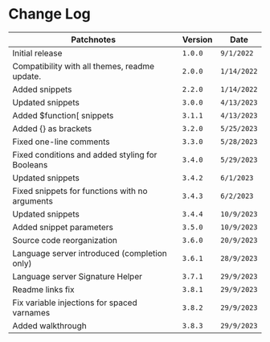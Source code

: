 # Change Log
| Patchnotes | Version | Date |
| --- | --- | --- |
| Initial release | `1.0.0` | `9/1/2022` |
| Compatibility with all themes, readme update. | `2.0.0` | `1/14/2022` |
| Added snippets | `2.2.0` | `1/14/2022` |
| Updated snippets | `3.0.0` | `4/13/2023` |
| Added $function[ snippets | `3.1.1` | `4/13/2023` |
| Added {} as brackets | `3.2.0` | `5/25/2023` |
| Fixed one-line comments | `3.3.0` | `5/28/2023` |
| Fixed conditions and added styling for Booleans | `3.4.0` | `5/29/2023` |
| Updated snippets | `3.4.2` | `6/1/2023` |
| Fixed snippets for functions with no arguments | `3.4.3` | `6/2/2023` |
| Updated snippets | `3.4.4` | `10/9/2023` |
| Added snippet parameters | `3.5.0` | `10/9/2023` |
| Source code reorganization | `3.6.0` | `20/9/2023` |
| Language server introduced (completion only) | `3.6.1` | `28/9/2023` |
| Language server Signature Helper | `3.7.1` | `29/9/2023` |
| Readme links fix | `3.8.1` | `29/9/2023` |
| Fix variable injections for spaced varnames | `3.8.2` | `29/9/2023` |
| Added walkthrough | `3.8.3` | `29/9/2023` |